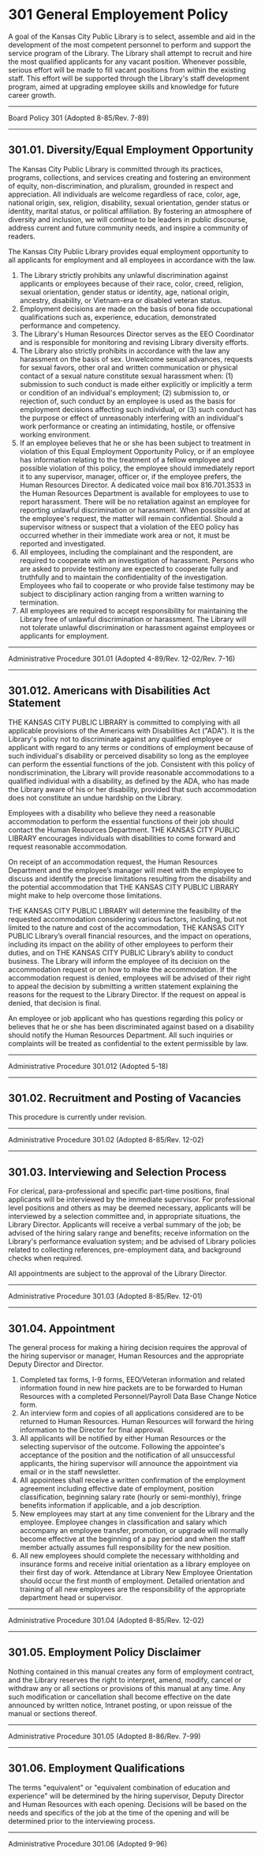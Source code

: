 ﻿# 301 General Employement Policy

A goal of the Kansas City Public Library is to select, assemble and aid in the development of the most competent personnel to perform and support the service program of the Library. The Library shall attempt to recruit and hire the most qualified applicants for any vacant position. Whenever possible, serious effort will be made to fill vacant positions from within the existing staff. This effort will be supported through the Library's staff development program, aimed at upgrading employee skills and knowledge for future career growth.

---

Board Policy 301 (Adopted 8-85/Rev. 7-89)

---

## 301.01. Diversity/Equal Employment Opportunity

The Kansas City Public Library is committed through its practices, programs, collections, and services creating and fostering an environment of equity, non-discrimination, and pluralism, grounded in respect and appreciation. All individuals are welcome regardless of race, color, age, national origin, sex, religion, disability, sexual orientation, gender status or identity, marital status, or political affiliation. By fostering an atmosphere of diversity and inclusion, we will continue to be leaders in public discourse, address current and future community needs, and inspire a community of readers.

The Kansas City Public Library provides equal employment opportunity to all applicants for employment and all employees in accordance with the law.

1. The Library strictly prohibits any unlawful discrimination against applicants or employees because of their race, color, creed, religion, sexual orientation, gender status or identity, age, national origin, ancestry, disability, or Vietnam-era or disabled veteran status.
2. Employment decisions are made on the basis of bona fide occupational qualifications such as, experience, education, demonstrated performance and competency.
3. The Library's Human Resources Director serves as the EEO Coordinator and is responsible for monitoring and revising Library diversity efforts.
4. The Library also strictly prohibits in accordance with the law any harassment on the basis of sex. Unwelcome sexual advances, requests for sexual favors, other oral and written communication or physical contact of a sexual nature constitute sexual harassment when: (1) submission to such conduct is made either explicitly or implicitly a term or condition of an individual's employment; (2) submission to, or rejection of, such conduct by an employee is used as the basis for employment decisions affecting such individual, or (3) such conduct has the purpose or effect of unreasonably interfering with an individual's work performance or creating an intimidating, hostile, or offensive working environment.
5. If an employee believes that he or she has been subject to treatment in violation of this Equal Employment Opportunity Policy, or if an employee has information relating to the treatment of a fellow employee and possible violation of this policy, the employee should immediately report it to any supervisor, manager, officer or, if the employee prefers, the Human Resources Director. A dedicated voice mail box 816.701.3533 in the Human Resources Department is available for employees to use to report harassment. There will be no retaliation against an employee for reporting unlawful discrimination or harassment. When possible and at the employee's request, the matter will remain confidential. Should a supervisor witness or suspect that a violation of the EEO policy has occurred whether in their immediate work area or not, it must be reported and investigated.
6. All employees, including the complainant and the respondent, are required to cooperate with an investigation of harassment. Persons who are asked to provide testimony are expected to cooperate fully and truthfully and to maintain the confidentiality of the investigation. Employees who fail to cooperate or who provide false testimony may be subject to disciplinary action ranging from a written warning to termination.
7. All employees are required to accept responsibility for maintaining the Library free of unlawful discrimination or harassment. The Library will not tolerate unlawful discrimination or harassment against employees or applicants for employment.

---

Administrative Procedure 301.01 (Adopted 4-89/Rev. 12-02/Rev. 7-16)

---

## 301.012. Americans with Disabilities Act Statement

THE KANSAS CITY PUBLIC LIBRARY is committed to complying with all applicable provisions of the Americans with Disabilities Act ("ADA"). It is the Library's policy not to discriminate against any qualified employee or applicant with regard to any terms or conditions of employment because of such individual's disability or perceived disability so long as the employee can perform the essential functions of the job. Consistent with this policy of nondiscrimination, the Library will provide reasonable accommodations to a qualified individual with a disability, as defined by the ADA, who has made the Library aware of his or her disability, provided that such accommodation does not constitute an undue hardship on the Library.

Employees with a disability who believe they need a reasonable accommodation to perform the essential functions of their job should contact the Human Resources Department. THE KANSAS CITY PUBLIC LIBRARY encourages individuals with disabilities to come forward and request reasonable accommodation.

On receipt of an accommodation request, the Human Resources Department and the employee’s manager will meet with the employee to discuss and identify the precise limitations resulting from the disability and the potential accommodation that THE KANSAS CITY PUBLIC LIBRARY might make to help overcome those limitations.

THE KANSAS CITY PUBLIC LIBRARY will determine the feasibility of the requested accommodation considering various factors, including, but not limited to the nature and cost of the accommodation, THE KANSAS CITY PUBLIC Library’s overall financial resources, and the impact on operations, including its impact on the ability of other employees to perform their duties, and on THE KANSAS CITY PUBLIC Library’s ability to conduct business. The Library will inform the employee of its decision on the accommodation request or on how to make the accommodation. If the accommodation request is denied, employees will be advised of their right to appeal the decision by submitting a written statement explaining the reasons for the request to the Library Director. If the request on appeal is denied, that decision is final.

An employee or job applicant who has questions regarding this policy or believes that he or she has been discriminated against based on a disability should notify the Human Resources Department. All such inquiries or complaints will be treated as confidential to the extent permissible by law.

---

Administrative Procedure 301.012 (Adopted 5-18)

---

## 301.02. Recruitment and Posting of Vacancies

This procedure is currently under revision.

---

Administrative Procedure 301.02 (Adopted 8-85/Rev. 12-02)

---

## 301.03. Interviewing and Selection Process

For clerical, para-professional and specific part-time positions, final applicants will be interviewed by the immediate supervisor. For professional level positions and others as may be deemed necessary, applicants will be interviewed by a selection committee and, in appropriate situations, the Library Director. Applicants will receive a verbal summary of the job; be advised of the hiring salary range and benefits; receive information on the Library's performance evaluation system; and be advised of Library policies related to collecting references, pre-employment data, and background checks when required.

All appointments are subject to the approval of the Library Director.

---

Administrative Procedure 301.03 (Adopted 8-85/Rev. 12-01)

---

## 301.04. Appointment

The general process for making a hiring decision requires the approval of the hiring supervisor or manager, Human Resources and the appropriate Deputy Director and Director.

1. Completed tax forms, I-9 forms, EEO/Veteran information and related information found in new hire packets are to be forwarded to Human Resources with a completed Personnel/Payroll Data Base Change Notice form.
2. An interview form and copies of all applications considered are to be returned to Human Resources. Human Resources will forward the hiring information to the Director for final approval.
3. All applicants will be notified by either Human Resources or the selecting supervisor of the outcome. Following the appointee's acceptance of the position and the notification of all unsuccessful applicants, the hiring supervisor will announce the appointment via email or in the staff newsletter.
4. All appointees shall receive a written confirmation of the employment agreement including effective date of employment, position classification, beginning salary rate (hourly or semi-monthly), fringe benefits information if applicable, and a job description.
5. New employees may start at any time convenient for the Library and the employee. Employee changes in classification and salary which accompany an employee transfer, promotion, or upgrade will normally become effective at the beginning of a pay period and when the staff member actually assumes full responsibility for the new position.
6. All new employees should complete the necessary withholding and insurance forms and receive initial orientation as a library employee on their first day of work. Attendance at Library New Employee Orientation should occur the first month of employment. Detailed orientation and training of all new employees are the responsibility of the appropriate department head or supervisor.

---

Administrative Procedure 301.04 (Adopted 8-85/Rev. 12-02)

---

## 301.05. Employment Policy Disclaimer

Nothing contained in this manual creates any form of employment contract, and the Library reserves the right to interpret, amend, modify, cancel or withdraw any or all sections or provisions of this manual at any time. Any such modification or cancellation shall become effective on the date announced by written notice, Intranet posting, or upon reissue of the manual or sections thereof.

---

Administrative Procedure 301.05 (Adopted 8-86/Rev. 7-99)

---

## 301.06. Employment Qualifications

The terms "equivalent" or "equivalent combination of education and experience" will be determined by the hiring supervisor, Deputy Director and Human Resources with each opening. Decisions will be based on the needs and specifics of the job at the time of the opening and will be determined prior to the interviewing process.

---

Administrative Procedure 301.06 (Adopted 9-96)
